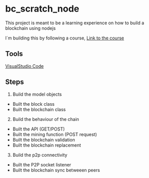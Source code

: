 # bc_scratch_node

This project is meant to be a learning experience on how to build a blockchain using nodejs 

I´m building this by following a course, [Link to the course](https://www.udemy.com/build-blockchain/learn/lecture/9314324?start=15#overview)

## Tools
[VisualStudio Code](https://code.visualstudio.com/)

## Steps

1. Build the model objects
  
  - Built the block class
  - Built the blockchain class
2. Build the behaviour of the chain
  
  - Built the API (GET/POST)
  - Built the mining function (POST request)
  - Built the blockchain validation
  - Built the blockchain replacement
3. Build the p2p connectivity
  
  - Built the P2P socket listener
  - Built the blockchain sync betweeen peers
  
